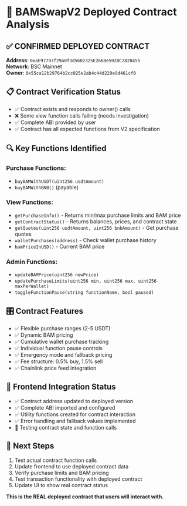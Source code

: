# 🎯 BAMSwapV2 Deployed Contract Analysis

## ✅ **CONFIRMED DEPLOYED CONTRACT**
**Address**: `0xaE97797f29a0f3d5602325E2668e5920C2820455`  
**Network**: BSC Mainnet  
**Owner**: `0x55ca12b29764b2cc025e2ab4c44d229e9d461cf0`

## 📋 **Contract Verification Status**
- ✅ Contract exists and responds to owner() calls
- ❌ Some view function calls failing (needs investigation)
- ✅ Complete ABI provided by user
- ✅ Contract has all expected functions from V2 specification

## 🔍 **Key Functions Identified**
### Purchase Functions:
- `buyBAMWithUSDT(uint256 usdtAmount)`
- `buyBAMWithBNB()` (payable)

### View Functions:
- `getPurchaseInfo()` - Returns min/max purchase limits and BAM price
- `getContractStatus()` - Returns balances, prices, and contract state
- `getQuotes(uint256 usdtAmount, uint256 bnbAmount)` - Get purchase quotes
- `walletPurchases(address)` - Check wallet purchase history
- `bamPriceInUSD()` - Current BAM price

### Admin Functions:
- `updateBAMPrice(uint256 newPrice)`
- `updatePurchaseLimits(uint256 min, uint256 max, uint256 maxPerWallet)`
- `toggleFunctionPause(string functionName, bool paused)`

## 🎛️ **Contract Features**
- ✅ Flexible purchase ranges (2-5 USDT)
- ✅ Dynamic BAM pricing
- ✅ Cumulative wallet purchase tracking
- ✅ Individual function pause controls
- ✅ Emergency mode and fallback pricing
- ✅ Fee structure: 0.5% buy, 1.5% sell
- ✅ Chainlink price feed integration

## 🚀 **Frontend Integration Status**
- ✅ Contract address updated to deployed version
- ✅ Complete ABI imported and configured
- ✅ Utility functions created for contract interaction
- ✅ Error handling and fallback values implemented
- 🔄 Testing contract state and function calls

## 📝 **Next Steps**
1. Test actual contract function calls
2. Update frontend to use deployed contract data
3. Verify purchase limits and BAM pricing
4. Test transaction functionality with deployed contract
5. Update UI to show real contract status

**This is the REAL deployed contract that users will interact with.**